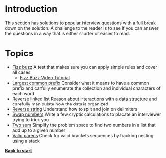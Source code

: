 # Introduction

This section has solutions to popular interview questions with a full break down on the solution. A challenge to the reader is to see if you can answer the questions in a way that is either shorter or easier to read.

# Topics
 - [Fizz buzz](/interview_questions/fizz_buzz.py) A test that makes sure you can apply simple rules and cover all cases
     - [Fizz Buzz Video Tutorial](https://www.youtube.com/watch?v=8Kc7iAyuIkU)
 - [Largest common prefix](/interview_questions/largest_common_prefix.py) Consider what it means to have a common prefix and carfully enumerate the collection and individual characters of each word
 - [Reverse linked list](/interview_questions/reverse_linked_list.py) Reason about interactions with a data structure and carefully manipulate how the data is organized
 - [Reverse string](/interview_questions/reverse_string.py) Understand how to split and join on delimiters 
 - [Swap numbers](/interview_questions/swap_numbers.py) Write a few cryptic calculations to placate an interviewer trying to trick you
 - [Two sum](/interview_questions/two_sum.py) Simplify the problem space to find two numbers in a list that add up to a given number
 - [Valid parens](/interview_questions/valid_parens.py) Check for valid brackets sequences by tracking nesting using a stack

 **[Back to start](https://github.com/ccozad/python-playground)**